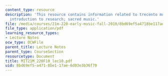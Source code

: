 ```yaml
---
content_type: resource
description: 'This resource contains information related to trecento music and musicology:
  introduction to research; sacred music.'
file: /media/courses/21m-220-early-music-fall-2010/8bd69ef5a4718be117ae6d93e3b36f70_MIT21M_220F10_lec10.pdf
file_type: application/pdf
learning_resource_types:
- Lecture Notes
ocw_type: OCWFile
parent_title: Lecture Notes
parent_type: CourseSection
resourcetype: Document
title: MIT21M_220F10_lec10.pdf
uid: 8bd69ef5-a471-8be1-17ae-6d93e3b36f70
---
```

